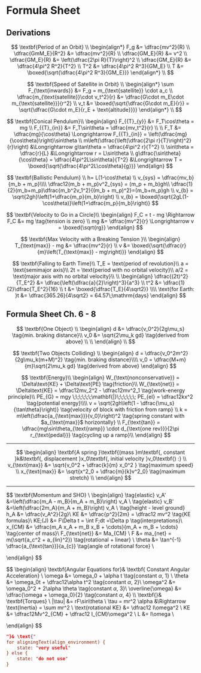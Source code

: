 # Formula Sheet

## Derivations

$$
\textbf{Period of an Orbit} \\
\begin{align*}
F_g &= \dfrac{mv^2}{R} \\
\dfrac{GmM_E}{R^2} &= \dfrac{mv^2}{R} \\
\dfrac{GM_E}{R} &= v^2 \\
\dfrac{GM_E}{R} &= \left(\dfrac{2\pi R}{T}\right)^2 \\
\dfrac{GM_E}{R} &= \dfrac{4\pi^2 R^2}{T^2} \\
T^2 &= \dfrac{4\pi^2 R^3}{GM_E} \\
T &= \boxed{\sqrt{\dfrac{4\pi^2 R^3}{GM_E}}}
\end{align*} \\
$$

$$
\textbf{Speed of Satellite in Orbit} \\
\begin{align*}
\sum F_{\text{inwards}} &= F_g = m_{\text{satellite}} \cdot a_c \\
\dfrac{m_{\text{satellite}}\cdot v_t^2}{r} &= \dfrac{G\cdot m_E\cdot m_{\text{satellite}}}{r^2} \\
v_t &= \boxed{\sqrt{\dfrac{G\cdot m_E}{r}} = \sqrt{\dfrac{G\cdot m_E}{r_E + \text{altitude}}}}
\end{align*} \\
$$

$$
\textbf{Conical Pendulum}\\
\begin{align}
F_{{T}_{y}} &= F_T\cos\theta = mg \\  
F_{{T}_{in}} &= F_T\sin\theta = \dfrac{mv_t^2}{r} \\ \\
F_T &= \dfrac{mg}{\cos\theta} \Longrightarrow F_{{T}_{in}} = \left(\dfrac{mg}{\cos\theta}\right)\sin\theta  \\
m\left(\dfrac{\left(\dfrac{2\pi r}{T}\right)^2}{r}\right) &\Longrightarrow g\tan\theta = \dfrac{4\pi^2 r}{T^2} \\
\sin\theta = \dfrac{r}{L} &\Longrightarrow r = L\sin\theta \\
g\dfrac{\sin\theta}{\cos\theta} = \dfrac{4\pi^2L\sin\theta}{T^2} &\Longrightarrow T = \boxed{\sqrt{\dfrac{4\pi^2L\cos\theta}{g}}}
\end{align}
$$

$$
\textbf{Ballistic Pendulum} \\
h= L(1-\cos\theta) \\
v_{sys} = \dfrac{mv_b}{m_b + m_p}\\\\
\dfrac12(m_b + m_p)v^2_{sys} = (m_p + m_b)gh\\
\dfrac{1}{2}(m_b+m_p)\dfrac{m_b^2v_1^2}{(m_b + m_p)^2}=(m_b+m_p)gh \\
v_{b} = \sqrt{2gh}\left(1+\dfrac{m_p}{m_b}\right) \\
v_{b} = \boxed{\sqrt{2gL(1-\cos\theta)}\left(1+\dfrac{m_p}{m_b}\right)}
$$


$$
\textbf{Velocity to Go in a Circle}\\
\begin{align}
F_C = t - mg \Rightarrow F_C &= mg \tag{tension is zero} \\
mg &= \dfrac{mv^2}{r} \Longrightarrow v = \boxed{\sqrt{rg}}
\end{align}
$$

$$
\textbf{Max Velocity with a Breaking Tension }\\
\begin{align}
T_{\text{max}} - mg &= \dfrac{mv^2}{r} \\
v &= \boxed{\sqrt{\dfrac{r}{m}\left(T_{\text{max}} - mg\right)}}
\end{align}
$$

$$
\textbf{Falling to Earth Time}\\
T_E = \text{period of revolution}\\
a = \text{semimajor axis}\\
2t = \text{period with no orbital velocity}\\
a/2 = \text{major axis with no orbital velocity}\\ \\
\begin{align}
\dfrac{(2t)^2}{T_E^2} &= \dfrac{\left(\dfrac{a}{2}\right)^3}{a^3} \\
t^2 &= \dfrac{1}{2}\dfrac{T_E^2}{16} \\
t &= \boxed{\dfrac{T_E}{4\sqrt2}} \\\\
\text{for Earth: }t &= \dfrac{365.26}{4\sqrt2} = 64.57\;\mathrm{days}
\end{align}
$$

## Formula Sheet Ch. 6 - 8

$$
\textbf{One Object} \\
\begin{align}
d &= \dfrac{v_0^2}{2g\mu_s} \tag{min. braking distance}\\
v_0 &= \sqrt{2\mu_k gd} \tag{derived from above} \\ \\
\end{align} \\
$$

$$
\textbf{Two Objects Colliding} \\
\begin{align}
d = \dfrac{v_0^2m^2}{2g\mu_k(m+M)^2} \tag{min. braking distance}\\\\
v_0 = \dfrac{M+m}{m}\sqrt{2\mu_k gd} \tag{derived from above}
\end{align}
$$

$$
\textbf{Energy}\\
\begin{align}
W_{\text{nonconservative}} = \Delta\text{KE} + \Delta\text{PE} \tag{friction}\\
W_{\text{net}} = \Delta\text{KE} = \dfrac12mv_2^2 - \dfrac12mv^2_1 \tag{work-energy principle}\\
PE_{G} = mgy \;\;\;\;\;\;\mathbf{|}\;\;\;\;\;\; PE_{el} = \dfrac12kx^2 \tag{potential energy}\\\\
v = \sqrt{2gh\left(1 - \dfrac{\mu_s}{\tan\theta}\right)} \tag{velocity of block with friction from ramp} \\
k = m\left(\dfrac{a_{\text{max}}}{v_0}\right)^2 \tag{spring constant with $a_{\text{max}}$ horizontally} \\
F_{\text{tan}} = \dfrac{mg\sin\theta_{\text{ramp}} \cdot d_{\text{one rev}}}{2\pi r_{\text{pedal}}} \tag{cycling up a ramp}\\
\end{align}
$$

------


$$
\begin{align}
\textbf{A spring }\textbf{(mass }m\textbf{, constant }k&\textbf{, displacement }x_0\textbf{, initial velocity }v_0\textbf{) :} \\
v_{\text{max}} &= \sqrt{v_0^2 + \dfrac{k}{m} x_0^2 } \tag{maximum speed} \\
x_{\text{max}} &= \sqrt{x^2_0 + \dfrac{m}{k}v^2_0} \tag{maximum stretch} \\
\end{align}
$$

------

$$
\textbf{Momentum and SHO} \\
\begin{align}
\tag{elastic}
v_A' &=\left(\dfrac{m_A - m_B}{m_A + m_B}\right) v_A \\
\tag{elastic}
v_B' &=\left(\dfrac{2m_A}{m_A + m_B}\right) v_A \\
\tag{height - level ground}
h_A &= \dfrac{v_A^2}{2g}\\
KE &= \dfrac{p^2}{2m} = \dfrac12 mv^2 \tag{KE formulas}\\
KE\;(J) &= F\Delta t = \int F\;dt =\Delta p \tag{interpretations}\\
x_{CM} &= \dfrac{m_A x_A + m_B x_B + \cdots}{m_A + m_B + \cdots} \tag{center of mass}\\
F_{\text{net}} &= Ma_{CM} \\
F &= ma_{net} = m(\sqrt{a_c^2 + a_{lin}^2}) \tag{rotational + linear} \\
\theta &= \tan^{-1} \dfrac{a_{\text{tan}}}{a_{c}} \tag{angle of rotational force} \\

\end{align}
$$

$$
\begin{align}
\textbf{Angular Equations for}& \textbf{ Constant Angular Acceleration} \\
\omega &= \omega_0 + \alpha t \tag{constant $\alpha$, 1} \\
\theta &= \omega_0t + \dfrac12\alpha t^2 \tag{constant $\alpha$, 2}\\
\omega^2 &= \omega_0^2 + 2\alpha \theta \tag{constant $\alpha$, 3}\\
\overline{\omega} &= \dfrac{\omega + \omega_0}{2} \tag{constant $\alpha$, 4} \\\\
\textbf{}& \textbf{Torques} \\
|\tau| &= rF\sin\theta \\
\tau = mr^2 \alpha &\Rightarrow \text{Inertia} = \sum mr^2 \\
\text{rotational KE} &= \dfrac12 I\omega^2 \\
KE &= \dfrac12Mv^2_{CM} + \dfrac12 I_{CM}\omega^2 \\
L &= I\omega \\

\end{align}
$$

```json
"}& \text{"
for aligningText(align_environment) {
    state: "very useful"
} else {
    state: "do not use"
}
```


